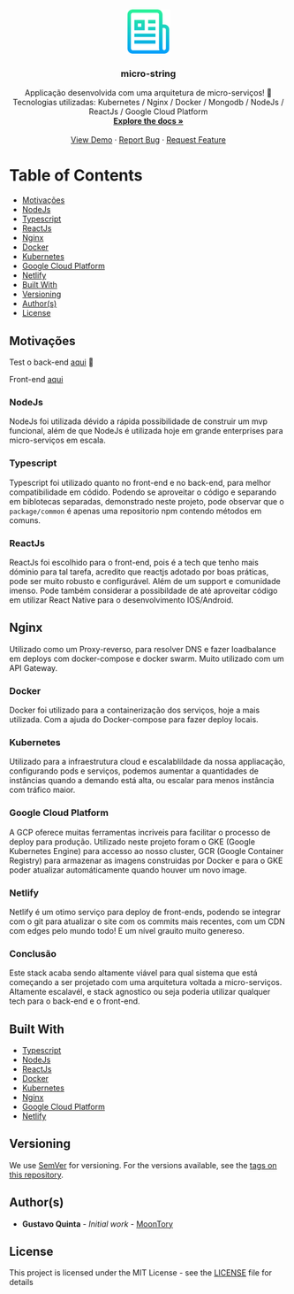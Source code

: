<!-- PROJECT LOGO -->
<br />
<p align="center">
  <a href="https://github.com/MoonTory/micro-string">
    <img src="assets/logo.png" alt="Logo" width="80" height="80">
  </a>

  <h3 align="center">micro-string</h3>

  <p align="center">
    Applicação desenvolvida com uma arquitetura de micro-serviços! 🚀 Tecnologias utilizadas: Kubernetes / Nginx / Docker / Mongodb / NodeJs / ReactJs / Google Cloud Platform
    <br />
    <a href="https://github.com/MoonTory/micro-string"><strong>Explore the docs »</strong></a>
    <br />
    <br />
    <a href="https://ecstatic-wilson-6ac518.netlify.com/">View Demo</a>
    ·
    <a href="https://github.com/MoonTory/micro-string/issues">Report Bug</a>
    ·
    <a href="https://github.com/MoonTory/micro-string/issues">Request Feature</a>
  </p>
</p>

<!-- TABLE OF CONTENTS -->

# Table of Contents

- [Motivações](#moticações)
- [NodeJs](#nodejs)
- [Typescript](#typescript)
- [ReactJs](#reactjs)
- [Nginx](#nginx)
- [Docker](#docker)
- [Kubernetes](#kubernetes)
- [Google Cloud Platform](#google-cloud-platform)
- [Netlify](#netlify)
- [Built With](#built-with)
- [Versioning](#versioning)
- [Author(s)](<#author(s)>)
- [License](#license)

## Motivações

Test o back-end [aqui](http://34.95.154.149:5002/hit) :tada:

Front-end [aqui]()

### NodeJs

NodeJs foi utilizada dévido a rápida possibilidade de construir um mvp funcional, além de que
NodeJs é utilizada hoje em grande enterprises para micro-serviços em escala.

### Typescript

Typescript foi utilizado quanto no front-end e no back-end, para melhor compatibilidade em
códido. Podendo se aproveitar o código e separando em biblotecas separadas, demonstrado neste
projeto, pode observar que o `package/common` é apenas uma repositorio npm contendo métodos em
comuns.

### ReactJs

ReactJs foi escolhido para o front-end, pois é a tech que tenho mais dóminio para tal tarefa,
acredito que reactjs adotado por boas práticas, pode ser muito robusto e configurável. Além de
um support e comunidade imenso. Pode também considerar a possibildade de até aproveitar código
em utilizar React Native para o desenvolvimento IOS/Android.

## Nginx

Utilizado como um Proxy-reverso, para resolver DNS e fazer loadbalance em deploys com
docker-compose e docker swarm. Muito utilizado com um API Gateway.

### Docker

Docker foi utilizado para a containerização dos serviços, hoje a mais utilizada. Com a ajuda do
Docker-compose para fazer deploy locais.

### Kubernetes

Utilizado para a infraestrutura cloud e escalablildade da nossa appliacação, configurando pods
e serviços, podemos aumentar a quantidades de instâncias quando a demando está alta, ou escalar
para menos instância com tráfico maior.

### Google Cloud Platform

A GCP oferece muitas ferramentas incriveis para facilitar o processo de deploy para produção.
Utilizado neste projeto foram o GKE (Google Kubernetes Engine) para accesso ao nosso cluster,
GCR (Google Container Registry) para armazenar as imagens construidas por Docker e para o GKE
poder atualizar automáticamente quando houver um novo image.

### Netlify

Netlify é um otimo serviço para deploy de front-ends, podendo se integrar com o git para
atualizar o site com os commits mais recentes, com um CDN com edges pelo mundo todo! E um nível
grauito muito genereso.

### Conclusão

Este stack acaba sendo altamente viável para qual sistema que está começando a ser projetado
com uma arquitetura voltada a micro-serviços. Altamente escalavél, e stack agnostico ou seja
poderia utilizar qualquer tech para o back-end e o front-end.

## Built With

- [Typescript](https://www.typescriptlang.org/)
- [NodeJs](https://nodejs.org/en/)
- [ReactJs](https://reactjs.org/)
- [Docker](https://www.docker.com)
- [Kubernetes](https://kubernetes.io/)
- [Nginx](https://www.nginx.com/)
- [Google Cloud Platform](https://cloud.google.com/)
- [Netlify](https://www.netlify.com/)

## Versioning

We use [SemVer](http://semver.org/) for versioning. For the versions available, see the [tags on this repository](https://github.com/MoonTory/micro-string/tags).

## Author(s)

- **Gustavo Quinta** - _Initial work_ - [MoonTory](https://github.com/moontory)

## License

This project is licensed under the MIT License - see the [LICENSE](LICENSE) file for
details
